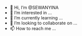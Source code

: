 - 👋 Hi, I’m @SEWANYINA
- 👀 I’m interested in ...
- 🌱 I’m currently learning ...
- 💞️ I’m looking to collaborate on ...
- 📫 How to reach me ...

<!---
SEWANYINA/SEWANYINA is a ✨ special ✨ repository because its `README.md` (this file) appears on your GitHub profile.
You can click the Preview link to take a look at your changes.
--->
